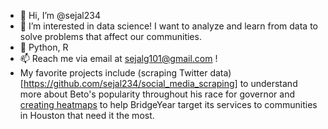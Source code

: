 - 👋 Hi, I’m @sejal234
- 👀 I’m interested in data science! I want to analyze and learn from data to solve problems that affect our communities.
- 🌱 Python, R
- 📫 Reach me via email at sejalg101@gmail.com !
- My favorite projects include (scraping Twitter data)[https://github.com/sejal234/social_media_scraping] to understand more about Beto's popularity throughout his race for governor and [creating heatmaps](https://github.com/sejal234/heatmaps_by) to help BridgeYear target its services to communities in Houston that need it the most.  

